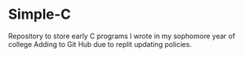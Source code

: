 # Simple-C
Repository to store early C programs I wrote in my sophomore year of college
Adding to Git Hub due to replit updating policies.
